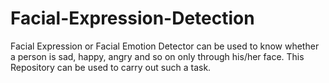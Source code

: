 # Facial-Expression-Detection
 Facial Expression or Facial Emotion Detector can be used to know whether a person is sad, happy, angry and so on only through his/her face. This Repository can be used to carry out such a task.
